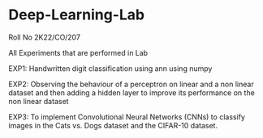 # Deep-Learning-Lab
Roll No 2K22/CO/207

All Experiments that are performed in Lab 

EXP1: Handwritten digit classification using ann using numpy

EXP2: Observing the behaviour of a perceptron on linear and a non linear dataset and then adding a hidden layer to improve its performance on the non linear dataset

EXP3: To implement Convolutional Neural Networks (CNNs) to classify images in the Cats vs. Dogs dataset and the CIFAR-10 dataset.

